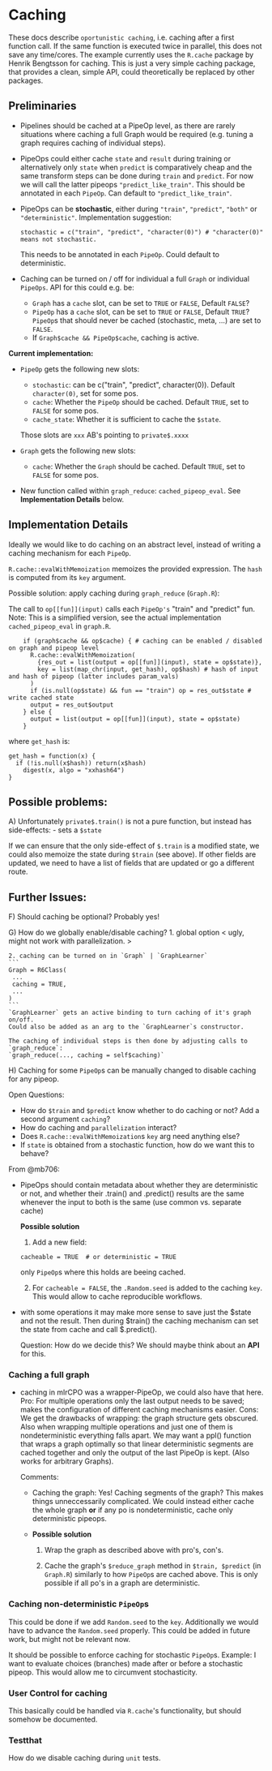 # Caching

These docs describe `oportunistic caching`, i.e. caching after a first function call.
If the same function is executed twice in parallel, this does not save any time/cores.
The example currently uses the `R.cache` package by Henrik Bengtsson for caching.
This is just a very simple caching package, that provides a clean, simple API, could
theoretically be replaced by other packages.


## Preliminaries

- Pipelines should be cached at a PipeOp level, as there are rarely situations where 
  caching a full Graph would be required (e.g. tuning a graph requires caching of individual steps).

- PipeOps could either cache `state` and `result` during training or alternatively only `state`
  when `predict` is comparatively cheap and the same transform steps can be done during `train`
  and `predict`. For now we will call the latter pipeops `"predict_like_train"`.
  This should be annotated in each `PipeOp`. Can default to `"predict_like_train"`.

- PipeOps can be **stochastic**, either during `"train"`, `"predict"`, `"both"` or `"deterministic"`.
  Implementation suggestion:
  ```
  stochastic = c("train", "predict", "character(0)") # "character(0)" means not stochastic.
  ```
  This needs to be annotated in each `PipeOp`. Could default to deterministic.

- Caching can be turned on / off for individual a full `Graph` or individual `PipeOps`.
  API for this could e.g. be: 
  - `Graph` has a `cache` slot, can be set to `TRUE` or `FALSE`, Default `FALSE`?
  - `PipeOp` has a `cache` slot, can be set to `TRUE` or `FALSE`, Default `TRUE`?
    `PipeOp`s that should never be cached (stochastic, meta, ...) are set to `FALSE`.
  - If `Graph$cache && PipeOp$cache`, caching is active.


**Current implementation:**

- `PipeOp` gets the following new slots:
  - `stochastic`: can be c("train", "predict", character(0)). Default `character(0)`, set for some pos.
  - `cache`: Whether the `PipeOp` should be cached. Default `TRUE`, set to `FALSE` for some pos.
  - `cache_state`: Whether it is sufficient to cache the `$state`.

  Those slots are `xxx` AB's pointing to `private$.xxxx`

- `Graph` gets the following new slots:
  - `cache`: Whether the `Graph` should be cached. Default `TRUE`, set to `FALSE` for some pos.

- New function called within `graph_reduce`: `cached_pipeop_eval`. See **Implementation Details** below.



## Implementation Details

Ideally we would like to do caching on an abstract level, instead of writing a caching mechanism
for each `PipeOp`.

`R.cache::evalWithMemoization` memoizes the provided expression.
The `hash` is computed from its `key` argument.

Possible solution: apply caching during `graph_reduce` (`Graph.R`):

The call to `op[[fun]](input)` calls each `PipeOp's` "train" and "predict" fun.
Note: This is a simplified version, see the actual implementation `cached_pipeop_eval` in `graph.R`.

```
    if (graph$cache && op$cache) { # caching can be enabled / disabled on graph and pipeop level
      R.cache::evalWithMemoization(
        {res_out = list(output = op[[fun]](input), state = op$state)},
        key = list(map_chr(input, get_hash), op$hash) # hash of input and hash of pipeop (latter includes param_vals)
      )
      if (is.null(op$state) && fun == "train") op = res_out$state # write cached state
      output = res_out$output
    } else {
      output = list(output = op[[fun]](input), state = op$state)
    }
```   

where `get_hash` is:
```
get_hash = function(x) {
  if (!is.null(x$hash)) return(x$hash)
    digest(x, algo = "xxhash64")
}
```


## Possible problems:

A) Unfortunately `private$.train()` is not a pure function, but
   instead has side-effects:
    - sets a `$state`

If we can ensure that the only side-effect of `$.train` is a modified state, 
we could also memoize the state during `$train` (see above).
If other fields are updated, we need to have a list of fields that are updated or go a different route.

## Further Issues:

F) Should caching be optional? 
   Probably yes!

G) How do we globally enable/disable caching?
    1. global option
    < ugly, might not work with parallelization. >

    2. caching can be turned on in `Graph` | `GraphLearner`
    ```
    Graph = R6Class(
     ...
     caching = TRUE,
     ...
    )
    ```
    `GraphLearner` gets an active binding to turn caching of it's graph on/off.
    Could also be added as an arg to the `GraphLearner`s constructor.

    The caching of individual steps is then done by adjusting calls to `graph_reduce`:
    `graph_reduce(..., caching = self$caching)`

H) Caching for some `PipeOp`s can be manually changed to disable caching for any pipeop.

Open Questions:
  - How do `$train` and `$predict` know whether to do caching or not?
    Add a second argument `caching`?
  - How do caching and `parallelization` interact?
  - Does `R.cache::evalWithMemoization`s `key` arg need anything else?
  - If `state` is obtained from a stochastic function, how do we want this to behave?

From @mb706:

- PipeOps should contain metadata about whether they are deterministic or not, and whether 
  their .train() and .predict() results are the same whenever the input to both is the same (use common vs. separate cache)

  **Possible solution**

  1. Add a new field:
  ```
  cacheable = TRUE  # or deterministic = TRUE
  ```
  only `PipeOp`s where this holds are beeing cached.

  2. For `cacheable = FALSE`, the `.Random.seed` is added to the caching `key`. 
     This would allow to cache reproducible workflows.

- with some operations it may make more sense to save just the $state and not the result.
  Then during $train() the caching mechanism can set the state from cache and call $.predict().

  Question: How do we decide this? We should maybe think about an **API** for this.

### Caching a full graph

- caching in mlrCPO was a wrapper-PipeOp, we could also have that here. 
  Pro: For multiple operations only the last output needs to be saved; makes the configuration of different caching mechanisms easier. 
  Cons: We get the drawbacks of wrapping: the graph structure gets obscured. Also when wrapping multiple operations and just one of them is nondeterministic everything falls apart. We may want a ppl() function that wraps a graph optimally so that linear deterministic segments are cached together and only the output of the last PipeOp is kept. (Also works for arbitrary Graphs).

  Comments:
  - Caching the graph: Yes!
    Caching segments of the graph? 
    This makes things unneccessarily complicated. We could instead either cache the whole graph **or** if any po is nondeterministic, cache only deterministic pipeops.

  - **Possible solution**
    1. Wrap the graph as described above with pro's, con's.

    2. Cache the graph's `$reduce_graph` method in `$train, $predict` (in `Graph.R`)
       similarly to how `PipeOp`s are cached above.
       This is only possible if all po's in a graph are deterministic.


### Caching non-deterministic `PipeOp`s

This could be done if we add `Random.seed` to the `key`. 
Additionally we would have to advance the `Random.seed` properly.
This could be added in future work, but might not be relevant now.

It should be possible to enforce caching for stochastic `PipeOp`s.
Example: I want to evaluate choices (branches) made after or before a stochastic pipeop.
         This would allow me to circumvent stochasticity.


### User Control for caching

This basically could be handled via `R.cache`'s functionality, but should somehow be documented.

### Testthat

How do we disable caching during `unit` tests.